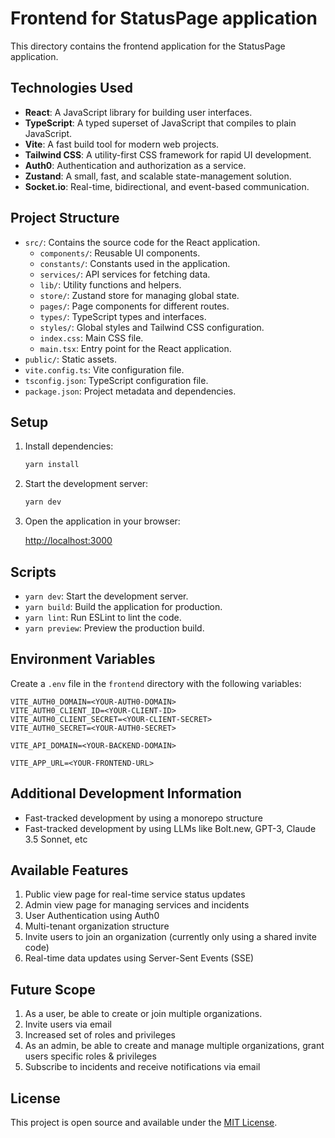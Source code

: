 # Frontend for StatusPage application

This directory contains the frontend application for the StatusPage application.

## Technologies Used

- **React**: A JavaScript library for building user interfaces.
- **TypeScript**: A typed superset of JavaScript that compiles to plain JavaScript.
- **Vite**: A fast build tool for modern web projects.
- **Tailwind CSS**: A utility-first CSS framework for rapid UI development.
- **Auth0**: Authentication and authorization as a service.
- **Zustand**: A small, fast, and scalable state-management solution.
- **Socket.io**: Real-time, bidirectional, and event-based communication.

## Project Structure

- `src/`: Contains the source code for the React application.
  - `components/`: Reusable UI components.
  - `constants/`: Constants used in the application.
  - `services/`: API services for fetching data.
  - `lib/`: Utility functions and helpers.
  - `store/`: Zustand store for managing global state.
  - `pages/`: Page components for different routes.
  - `types/`: TypeScript types and interfaces.
  - `styles/`: Global styles and Tailwind CSS configuration.
  - `index.css`: Main CSS file.
  - `main.tsx`: Entry point for the React application.
- `public/`: Static assets.
- `vite.config.ts`: Vite configuration file.
- `tsconfig.json`: TypeScript configuration file.
- `package.json`: Project metadata and dependencies.

## Setup

1. Install dependencies:

   ```bash
   yarn install
   ```

2. Start the development server:

   ```bash
   yarn dev
   ```

3. Open the application in your browser:

   [http://localhost:3000](http://localhost:3000)

## Scripts

- `yarn dev`: Start the development server.
- `yarn build`: Build the application for production.
- `yarn lint`: Run ESLint to lint the code.
- `yarn preview`: Preview the production build.

## Environment Variables

Create a `.env` file in the `frontend` directory with the following variables:

```
VITE_AUTH0_DOMAIN=<YOUR-AUTH0-DOMAIN>
VITE_AUTH0_CLIENT_ID=<YOUR-CLIENT-ID>
VITE_AUTH0_CLIENT_SECRET=<YOUR-CLIENT-SECRET>
VITE_AUTH0_SECRET=<YOUR-AUTH0-SECRET>

VITE_API_DOMAIN=<YOUR-BACKEND-DOMAIN>

VITE_APP_URL=<YOUR-FRONTEND-URL>
```

## Additional Development Information
 - Fast-tracked development by using a monorepo structure
 - Fast-tracked development by using LLMs like Bolt.new, GPT-3, Claude 3.5 Sonnet, etc

## Available Features
1. Public view page for real-time service status updates
2. Admin view page for managing services and incidents
3. User Authentication using Auth0
4. Multi-tenant organization structure
5. Invite users to join an organization (currently only using a shared invite code)
6. Real-time data updates using Server-Sent Events (SSE)

## Future Scope
1. As a user, be able to create or join multiple organizations.
2. Invite users via email
3. Increased set of roles and privileges
3. As an admin, be able to create and manage multiple organizations, grant users specific roles & privileges
4. Subscribe to incidents and receive notifications via email

## License

This project is open source and available under the [MIT License](../LICENSE).